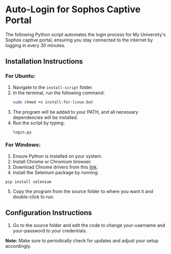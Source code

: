 # Auto-Login for Sophos Captive Portal

The following Python script automates the login process for My University's Sophos captive portal, ensuring you stay connected to the internet by logging in every 30 minutes.

## Installation Instructions

### For Ubuntu:

1. Navigate to the `install-script` folder.
2. In the terminal, run the following command:
   ```bash
   sudo chmod +x install-for-linux.bat
    ```
3. The program will be added to your PATH, and all necessary dependencies will be installed.
4. Run the script by typing:
    ```
    login.py
    ```

### For Windows:
1. Ensure Python is installed on your system.
2. Install Chrome or Chromium browser.
3. Download Chrome drivers from this [link](https://chromedriver.chromium.org/).
4. Install the Selenium package by running:
```
pip install selenium
```
5. Copy the program from the source folder to where you want it and double-click to run.


## Configuration Instructions
1. Go to the source folder and edit the code to change your-username and your-password to your credentials.
   
**Note:** Make sure to periodically check for updates and adjust your setup accordingly.
